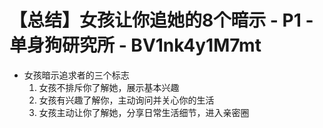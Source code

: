 # 【总结】女孩让你追她的8个暗示 - P1 - 单身狗研究所 - BV1nk4y1M7mt

-   女孩暗示追求者的三个标志
    1.  女孩不排斥你了解她，展示基本兴趣
    2.  女孩有兴趣了解你，主动询问并关心你的生活
    3.  女孩主动让你了解她，分享日常生活细节，进入亲密圈